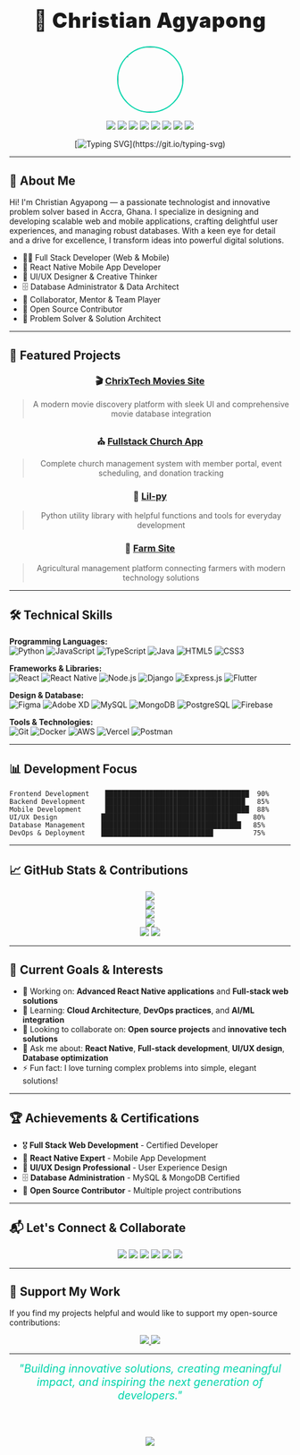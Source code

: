 <div align="center">

<h1 style="font-size:2.6em; font-weight:900; letter-spacing:1px;">🚀 Christian Agyapong</h1>

<img src="https://avatars.githubusercontent.com/ChristianAgyapong" width="115" style="border-radius:50%; border:2.5px solid #00D4AA;">

<p>
  <img src="https://img.shields.io/badge/🌍%20Accra,%20Ghana-00D4AA?style=for-the-badge&labelColor=232946">
  <img src="https://img.shields.io/badge/💡%20Learning-4ECDC4?style=for-the-badge&labelColor=232946">
  <img src="https://img.shields.io/badge/🤝%20Collaboration-FF6B6B?style=for-the-badge&labelColor=232946">
  <img src="https://img.shields.io/badge/🚀%20Innovation-FFD93D?style=for-the-badge&labelColor=232946">
  <img src="https://img.shields.io/badge/Full%20Stack%20Developer-232946?style=for-the-badge&logo=github&logoColor=white">
  <img src="https://img.shields.io/badge/React%20Native%20Expert-61DAFB?style=for-the-badge&logo=react&logoColor=white">
  <img src="https://img.shields.io/badge/UI%2FUX%20Designer-FF6B6B?style=for-the-badge&logo=figma&logoColor=white">
  <img src="https://img.shields.io/badge/Database%20Administrator-4ECDC4?style=for-the-badge&logo=mysql&logoColor=white">
</p>

[![Typing SVG](https://readme-typing-svg.demolab.com?font=Fira+Code&weight=900&size=32&pause=1000&color=00D4AA&center=true&vCenter=true&width=700&lines=Full+Stack+Developer.;React+Native+Mobile+App+Developer.;UI%2FUX+Designer.;Database+Administrator.;Problem+Solver+%26+Innovator.)](https://git.io/typing-svg)

</div>

---

## 📖 About Me

Hi! I'm Christian Agyapong — a passionate technologist and innovative problem solver based in Accra, Ghana. I specialize in designing and developing scalable web and mobile applications, crafting delightful user experiences, and managing robust databases. With a keen eye for detail and a drive for excellence, I transform ideas into powerful digital solutions.

- 👨‍💻 Full Stack Developer (Web & Mobile)
- 📱 React Native Mobile App Developer
- 🎨 UI/UX Designer & Creative Thinker
- 🗄️ Database Administrator & Data Architect
- 🤝 Collaborator, Mentor & Team Player
- 🌟 Open Source Contributor
- 🎯 Problem Solver & Solution Architect

---

## 🚀 Featured Projects

<div align="center">

### 🎬 [ChrixTech Movies Site](https://github.com/ChristianAgyapong/ChrixTech-MoviesSite)
> A modern movie discovery platform with sleek UI and comprehensive movie database integration

### ⛪ [Fullstack Church App](https://github.com/ChristianAgyapong/Fullstack-church-APP)
> Complete church management system with member portal, event scheduling, and donation tracking

### 🐍 [Lil-py](https://github.com/ChristianAgyapong/Lil-py)
> Python utility library with helpful functions and tools for everyday development

### 🌾 [Farm Site](https://github.com/ChristianAgyapong/Farm-site)
> Agricultural management platform connecting farmers with modern technology solutions

</div>

---

## 🛠️ Technical Skills

**Programming Languages:**  
![Python](https://img.shields.io/badge/Python-3776AB?style=flat-square&logo=python&logoColor=white)
![JavaScript](https://img.shields.io/badge/JavaScript-F7DF1E?style=flat-square&logo=javascript&logoColor=black)
![TypeScript](https://img.shields.io/badge/TypeScript-3178C6?style=flat-square&logo=typescript&logoColor=white)
![Java](https://img.shields.io/badge/Java-007396?style=flat-square&logo=java&logoColor=white)
![HTML5](https://img.shields.io/badge/HTML5-E34F26?style=flat-square&logo=html5&logoColor=white)
![CSS3](https://img.shields.io/badge/CSS3-1572B6?style=flat-square&logo=css3&logoColor=white)

**Frameworks & Libraries:**  
![React](https://img.shields.io/badge/React-61DAFB?style=flat-square&logo=react&logoColor=black)
![React Native](https://img.shields.io/badge/React_Native-61DAFB?style=flat-square&logo=react&logoColor=black)
![Node.js](https://img.shields.io/badge/Node.js-43853D?style=flat-square&logo=node.js&logoColor=white)
![Django](https://img.shields.io/badge/Django-092E20?style=flat-square&logo=django&logoColor=white)
![Express.js](https://img.shields.io/badge/Express.js-000000?style=flat-square&logo=express&logoColor=white)
![Flutter](https://img.shields.io/badge/Flutter-02569B?style=flat-square&logo=flutter&logoColor=white)

**Design & Database:**  
![Figma](https://img.shields.io/badge/Figma-F24E1E?style=flat-square&logo=figma&logoColor=white)
![Adobe XD](https://img.shields.io/badge/Adobe_XD-FF61F6?style=flat-square&logo=adobexd&logoColor=white)
![MySQL](https://img.shields.io/badge/MySQL-005C84?style=flat-square&logo=mysql&logoColor=white)
![MongoDB](https://img.shields.io/badge/MongoDB-47A248?style=flat-square&logo=mongodb&logoColor=white)
![PostgreSQL](https://img.shields.io/badge/PostgreSQL-336791?style=flat-square&logo=postgresql&logoColor=white)
![Firebase](https://img.shields.io/badge/Firebase-FFCA28?style=flat-square&logo=firebase&logoColor=black)

**Tools & Technologies:**  
![Git](https://img.shields.io/badge/Git-F05032?style=flat-square&logo=git&logoColor=white)
![Docker](https://img.shields.io/badge/Docker-2496ED?style=flat-square&logo=docker&logoColor=white)
![AWS](https://img.shields.io/badge/AWS-232F3E?style=flat-square&logo=amazonaws&logoColor=white)
![Vercel](https://img.shields.io/badge/Vercel-000000?style=flat-square&logo=vercel&logoColor=white)
![Postman](https://img.shields.io/badge/Postman-FF6C37?style=flat-square&logo=postman&logoColor=white)

---

## 📊 Development Focus

```text
Frontend Development    ████████████████████████████████████  90%
Backend Development     ███████████████████████████████████   85%
Mobile Development      ████████████████████████████████████  88%
UI/UX Design           ██████████████████████████████████    80%
Database Management    ███████████████████████████████████   85%
DevOps & Deployment    ████████████████████████████          75%
```

---

## 📈 GitHub Stats & Contributions

<div align="center">
  <img src="https://github-readme-streak-stats.herokuapp.com?user=ChristianAgyapong&theme=radical&hide_border=true&date_format=j%20M%5B%20Y%5D&ring=00D4AA&fire=FF6B6B"/>
  <br>
  <img src="https://github-readme-stats.vercel.app/api?username=ChristianAgyapong&show_icons=true&theme=radical&title_color=00D4AA&icon_color=FF6B6B&text_color=FFFFFF&bg_color=232946&border_color=00D4AA"/>
  <br>
  <img src="https://github-readme-stats.vercel.app/api/top-langs/?username=ChristianAgyapong&layout=compact&theme=radical&title_color=00D4AA&text_color=FFFFFF&bg_color=232946&border_color=00D4AA"/>
  <br>
  <img src="https://github-profile-summary-cards.vercel.app/api/cards/profile-details?username=ChristianAgyapong&theme=radical"/>
  <br>
  <img src="https://komarev.com/ghpvc/?username=ChristianAgyapong&color=00D4AA&style=for-the-badge&label=Profile+Views">
  <img src="https://img.shields.io/github/followers/ChristianAgyapong?label=Followers&style=for-the-badge&color=FF6B6B&labelColor=232946">
</div>

---

## 🎯 Current Goals & Interests

- 🔭 Working on: **Advanced React Native applications** and **Full-stack web solutions**
- 🌱 Learning: **Cloud Architecture**, **DevOps practices**, and **AI/ML integration**
- 👯 Looking to collaborate on: **Open source projects** and **innovative tech solutions**
- 💬 Ask me about: **React Native**, **Full-stack development**, **UI/UX design**, **Database optimization**
- ⚡ Fun fact: I love turning complex problems into simple, elegant solutions!

---

## 🏆 Achievements & Certifications

- 🎖️ **Full Stack Web Development** - Certified Developer
- 📱 **React Native Expert** - Mobile App Development
- 🎨 **UI/UX Design Professional** - User Experience Design
- 🗄️ **Database Administration** - MySQL & MongoDB Certified
- 🚀 **Open Source Contributor** - Multiple project contributions

---

## 📬 Let's Connect & Collaborate

<div align="center">

<a href="https://twitter.com/ChristianAgyapong"><img src="https://img.shields.io/badge/Twitter-1DA1F2?style=for-the-badge&logo=twitter&logoColor=white"></a>
<a href="https://www.linkedin.com/in/christian-agyapong"><img src="https://img.shields.io/badge/LinkedIn-0077B5?style=for-the-badge&logo=linkedin&logoColor=white"></a>
<a href="https://www.youtube.com/@ChristianAgyapong"><img src="https://img.shields.io/badge/YouTube-FF0000?style=for-the-badge&logo=youtube&logoColor=white"></a>
<a href="mailto:christian.agyapong@example.com"><img src="https://img.shields.io/badge/Email-4ECDC4?style=for-the-badge&logo=gmail&logoColor=white"></a>
<a href="https://christianagyapong.dev"><img src="https://img.shields.io/badge/Portfolio-000000?style=for-the-badge&logo=react&logoColor=white"></a>
<a href="https://discord.gg/your-discord"><img src="https://img.shields.io/badge/Discord-7289DA?style=for-the-badge&logo=discord&logoColor=white"></a>

</div>

---

## 💝 Support My Work

If you find my projects helpful and would like to support my open-source contributions:

<div align="center">
  <a href="https://www.buymeacoffee.com/christianagyapong">
    <img src="https://img.shields.io/badge/Buy_Me_A_Coffee-FFDD00?style=for-the-badge&logo=buy-me-a-coffee&logoColor=black"/>
  </a>
  <a href="https://github.com/sponsors/ChristianAgyapong">
    <img src="https://img.shields.io/badge/GitHub_Sponsors-EA4AAA?style=for-the-badge&logo=githubsponsors&logoColor=white"/>
  </a>
</div>

---

<div align="center">
  <i style="font-size:1.4em; color:#00D4AA;">"Building innovative solutions, creating meaningful impact, and inspiring the next generation of developers."</i>
  
  <br><br>
  
  <img src="https://capsule-render.vercel.app/api?type=waving&color=00D4AA&height=120&section=footer"/>
</div>
